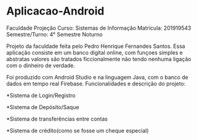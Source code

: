 # Aplicacao-Android
Faculdade Projeção
Curso: Sistemas de Informação
Matricula: 201919543
Semestre/Turno: 4° Semestre Noturno

Projeto da faculdade feita pelo Pedro Henrique Fernandes Santos.
Essa aplicação consiste em um banco digital online, com funçoes simples e abstratas
valores são tratados ficcionalmente não tendo nenhuma ligação com o dinheiro de verdade.

Foi produzido com Android Studio e na linguagem Java, com o banco de dados em tempo real Firebase.
Funcionalidades e descrição do projeto:

*Sistema de Login/Registro

*Sistema de Depósito/Saque

*Sistema de transferências entre contas

*Sistema de crédito(como se fosse um cheque especial)



